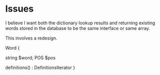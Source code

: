 # Issues

I believe I want both the dictionary lookup results and returning existing words stored in the database to be the same interface or same array.

This involves a redesign.

Word {

string $word;
POS    $pos

  definitions() : DefinitionsIterator
}
